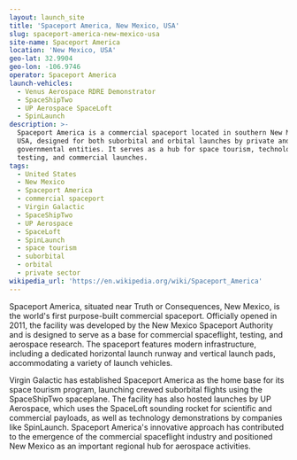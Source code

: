 ```yaml
---
layout: launch_site
title: 'Spaceport America, New Mexico, USA'
slug: spaceport-america-new-mexico-usa
site-name: Spaceport America
location: 'New Mexico, USA'
geo-lat: 32.9904
geo-lon: -106.9746
operator: Spaceport America
launch-vehicles:
  - Venus Aerospace RDRE Demonstrator
  - SpaceShipTwo
  - UP Aerospace SpaceLoft
  - SpinLaunch
description: >-
  Spaceport America is a commercial spaceport located in southern New Mexico,
  USA, designed for both suborbital and orbital launches by private and
  governmental entities. It serves as a hub for space tourism, technology
  testing, and commercial launches.
tags:
  - United States
  - New Mexico
  - Spaceport America
  - commercial spaceport
  - Virgin Galactic
  - SpaceShipTwo
  - UP Aerospace
  - SpaceLoft
  - SpinLaunch
  - space tourism
  - suborbital
  - orbital
  - private sector
wikipedia_url: 'https://en.wikipedia.org/wiki/Spaceport_America'
---
```

Spaceport America, situated near Truth or Consequences, New Mexico, is the world's first purpose-built commercial spaceport. Officially opened in 2011, the facility was developed by the New Mexico Spaceport Authority and is designed to serve as a base for commercial spaceflight, testing, and aerospace research. The spaceport features modern infrastructure, including a dedicated horizontal launch runway and vertical launch pads, accommodating a variety of launch vehicles.

Virgin Galactic has established Spaceport America as the home base for its space tourism program, launching crewed suborbital flights using the SpaceShipTwo spaceplane. The facility has also hosted launches by UP Aerospace, which uses the SpaceLoft sounding rocket for scientific and commercial payloads, as well as technology demonstrations by companies like SpinLaunch. Spaceport America's innovative approach has contributed to the emergence of the commercial spaceflight industry and positioned New Mexico as an important regional hub for aerospace activities.
